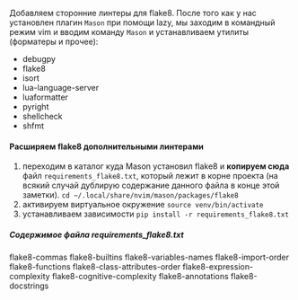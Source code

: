 Добавляем сторонние линтеры для flake8. После того как у нас установлен плагин `Mason` при помощи lazy, мы заходим в командный режим vim и вводим команду `Mason` и устанавливаем утилиты (форматеры и прочее):
- debugpy
- flake8
- isort
- lua-language-server
- luaformatter
- pyright
-  shellcheck
- shfmt

#### Расширяем flake8 дополнительными линтерами
1. переходим в каталог куда Mason установил flake8 и **копируем сюда** файл `requirements_flake8.txt`,  который лежит в корне проекта (на всякий случай дублирую содержание данного файла в конце этой заметки).
	`cd ~/.local/share/nvim/mason/packages/flake8`
2. активируем виртуальное окружение
    `source venv/bin/activate`
3. устанавливаем зависимости
    `pip install -r requirements_flake8.txt`




##### Содержимое файла requirements_flake8.txt
flake8-commas
flake8-builtins
flake8-variables-names
flake8-import-order
flake8-functions
flake8-class-attributes-order
flake8-expression-complexity
flake8-cognitive-complexity
flake8-annotations
flake8-docstrings